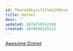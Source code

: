 ```yaml
---
id: fkwrw16kyzsf1llmo249vxa
title: Dotnet
desc: ''
updated: 1676750242160
created: 1676448215112
---
```


[Awesome Dotnet](https://github.com/quozd/awesome-dotnet)